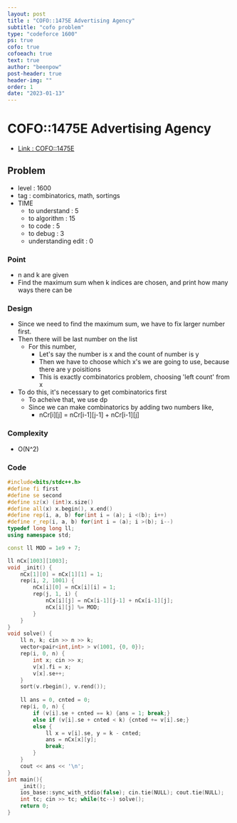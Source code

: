 ```yaml
---
layout: post
title : "COFO::1475E Advertising Agency"
subtitle: "cofo problem"
type: "codeforce 1600"
ps: true
cofo: true
cofoeach: true
text: true
author: "beenpow"
post-header: true
header-img: ""
order: 1
date: "2023-01-13"
---
```

# COFO::1475E Advertising Agency
- [Link : COFO::1475E](https://codeforces.com/problemset/problem/1475/E)


## Problem 

- level : 1600
- tag : combinatorics, math, sortings
- TIME
  - to understand    : 5
  - to algorithm     : 15
  - to code          : 5
  - to debug         : 3
  - understanding edit : 0 

### Point
- n and k are given
- Find the maximum sum when k indices are chosen, and print how many ways there can be

### Design
- Since we need to find the maximum sum, we have to fix larger number first.
- Then there will be last number on the list
  - For this number,
    - Let's say the number is x and the count of number is y
    - Then we have to choose which x's we are going to use, because there are y poisitions
    - This is exactly combinatorics problem, choosing 'left count' from x
- To do this, it's necessary to get combinatorics first
  - To acheive that, we use dp
  - Since we can make combinatorics by adding two numbers like,
    - nCr[i][j] = nCr[i-1][j-1] + nCr[i-1][j]

### Complexity
- O(N^2)

### Code

```cpp
#include<bits/stdc++.h>
#define fi first
#define se second
#define sz(x) (int)x.size()
#define all(x) x.begin(), x.end()
#define rep(i, a, b) for(int i = (a); i <(b); i++)
#define r_rep(i, a, b) for(int i = (a); i >(b); i--)
typedef long long ll;
using namespace std;

const ll MOD = 1e9 + 7;

ll nCx[1003][1003];
void _init() {
    nCx[1][0] = nCx[1][1] = 1;
    rep(i, 2, 1001) {
        nCx[i][0] = nCx[i][i] = 1;
        rep(j, 1, i) {
            nCx[i][j] = nCx[i-1][j-1] + nCx[i-1][j];
            nCx[i][j] %= MOD;
        }
    }
}
void solve() {
    ll n, k; cin >> n >> k;
    vector<pair<int,int> > v(1001, {0, 0});
    rep(i, 0, n) {
        int x; cin >> x;
        v[x].fi = x;
        v[x].se++;
    }
    sort(v.rbegin(), v.rend());
    
    ll ans = 0, cnted = 0;
    rep(i, 0, n) {
        if (v[i].se + cnted == k) {ans = 1; break;}
        else if (v[i].se + cnted < k) {cnted += v[i].se;}
        else {
            ll x = v[i].se, y = k - cnted;
            ans = nCx[x][y];
            break;
        }
    }
    cout << ans << '\n';
}
int main(){
    _init();
    ios_base::sync_with_stdio(false); cin.tie(NULL); cout.tie(NULL);
    int tc; cin >> tc; while(tc--) solve();
    return 0;
}
```
